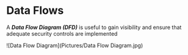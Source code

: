 # Data Flows

A ***Data Flow Diagram (DFD)*** is useful to gain visibility and ensure that adequate security controls are implemented

![Data Flow Diagram](Pictures/Data Flow Diagram.jpg)